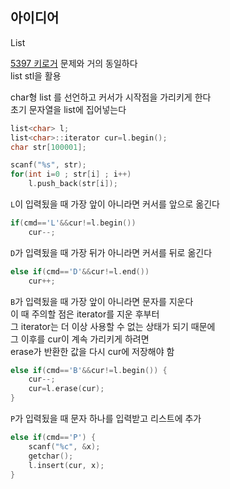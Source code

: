 ## 아이디어
List  
  
[5397 키로거](https://www.acmicpc.net/problem/5397) 문제와 거의 동일하다  
list stl을 활용  
  
char형 list 를 선언하고 커서가 시작점을 가리키게 한다  
초기 문자열을 list에 집어넣는다
```cpp
list<char> l;
list<char>::iterator cur=l.begin();
char str[100001];

scanf("%s", str);
for(int i=0 ; str[i] ; i++)
	l.push_back(str[i]);
```
`L`이 입력됬을 때 가장 앞이 아니라면 커서를 앞으로 옮긴다
```cpp
if(cmd=='L'&&cur!=l.begin())
	cur--;
```
`D`가 입력됬을 때 가장 뒤가 아니라면 커서를 뒤로 옮긴다
```cpp
else if(cmd=='D'&&cur!=l.end())
	cur++;
```
`B`가 입력됬을 때 가장 앞이 아니라면 문자를 지운다  
이 때 주의할 점은 iterator를 지운 후부터  
그 iterator는 더 이상 사용할 수 없는 상태가 되기 때문에  
그 이후를 cur이 계속 가리키게 하려면  
erase가 반환한 값을 다시 cur에 저장해야 함
```cpp
else if(cmd=='B'&&cur!=l.begin()) {
	cur--;
	cur=l.erase(cur);
}
```
`P`가 입력됬을 때 문자 하나를 입력받고 리스트에 추가
```cpp
else if(cmd=='P') {
	scanf("%c", &x);
	getchar();
	l.insert(cur, x);
}
```
